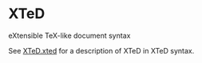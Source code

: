 # XTeD
eXtensible TeX-like document syntax

See [XTeD.xted](./XTeD.xted) for a description of XTeD in XTeD syntax.
